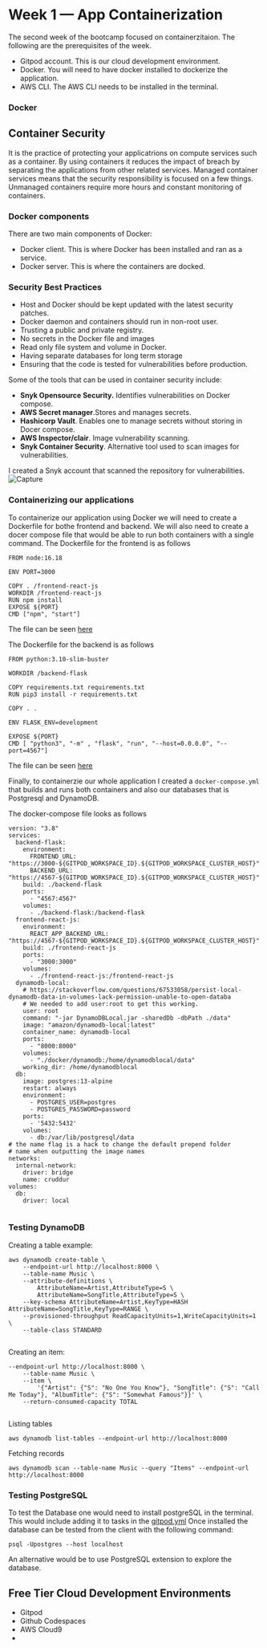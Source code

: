 # Week 1 — App Containerization
The second week of the bootcamp focused on containerzitaion. The following are the prerequisites of the week.
 - Gitpod account. This is our cloud development environment.
 - Docker. You will need to have docker installed to dockerize the application.
 - AWS CLI. The AWS CLI needs to be installed in the terminal.

### Docker

## Container Security
It is the practice of protecting your applicatrions on compute services such as a container. By using containers it reduces the impact of breach by separating the applications from other related services. Managed container services means that the security responsibility is focused on a few things. Unmanaged containers require more hours and constant monitoring of containers.

### Docker components 
There are two main components of Docker:
 - Docker client. This is where Docker has been installed and ran as a service.
 - Docker server. This is where the containers are docked.
 
### Security Best Practices
 - Host and Docker should be kept updated with the latest security patches.
 - Docker daemon and containers should run in non-root user.
 - Trusting a public and private registry. 
 - No secrets in the Docker file and images
 - Read only file system and volume in Docker.
 - Having separate databases for long term storage
 - Ensuring that the code is tested for vulnerabilities before production.
 
 Some of the tools that can be used in container security include:
  - **Snyk Opensource Security.** Identifies vulnerabilities on Docker compose.
  - **AWS Secret manager**.Stores and manages secrets.
  - **Hashicorp Vault**. Enables one to manage secrets without storing in Docer compose.
  - **AWS Inspector/clair**. Image vulnerability scanning.
  - **Snyk Container Security**. Alternative tool used to scan images for vulnerabilities.

I created a Snyk account that scanned the repository for vulnerabilities.
![Capture](https://user-images.githubusercontent.com/92152669/221453464-95aed57d-bcc7-43ed-b778-260cf535f96e.PNG)

### Containerizing our applications
To containerize our application using Docker we will need to create a Dockerfile for bothe frontend and backend. We will
also need to create a docer compose file that would be able to run both containers with a single command.
The Dockerfile for the frontend is as follows
```
FROM node:16.18

ENV PORT=3000

COPY . /frontend-react-js
WORKDIR /frontend-react-js
RUN npm install
EXPOSE ${PORT}
CMD ["npm", "start"]

```
The file can be seen [here](https://github.com/Gathu17/aws-bootcamp-cruddur-2023/blob/main/frontend-react-js/Dockerfile)

The Dockerfile for the backend is as follows

```
FROM python:3.10-slim-buster

WORKDIR /backend-flask

COPY requirements.txt requirements.txt
RUN pip3 install -r requirements.txt

COPY . .

ENV FLASK_ENV=development

EXPOSE ${PORT}
CMD [ "python3", "-m" , "flask", "run", "--host=0.0.0.0", "--port=4567"]

```
The file can be seen [here](https://github.com/Gathu17/aws-bootcamp-cruddur-2023/blob/main/backend-flask/Dockerfile)

Finally, to containerzie our whole application I created a ```docker-compose.yml``` that builds and runs both containers and also our databases that is Postgresql 
and DynamoDB.

The docker-compose file looks as follows

```
version: "3.8"
services:
  backend-flask:
    environment:
      FRONTEND_URL: "https://3000-${GITPOD_WORKSPACE_ID}.${GITPOD_WORKSPACE_CLUSTER_HOST}"
      BACKEND_URL: "https://4567-${GITPOD_WORKSPACE_ID}.${GITPOD_WORKSPACE_CLUSTER_HOST}"
    build: ./backend-flask
    ports:
      - "4567:4567"
    volumes:
      - ./backend-flask:/backend-flask
  frontend-react-js:
    environment:
      REACT_APP_BACKEND_URL: "https://4567-${GITPOD_WORKSPACE_ID}.${GITPOD_WORKSPACE_CLUSTER_HOST}"
    build: ./frontend-react-js
    ports:
      - "3000:3000"
    volumes:
      - ./frontend-react-js:/frontend-react-js
  dynamodb-local:
    # https://stackoverflow.com/questions/67533058/persist-local-dynamodb-data-in-volumes-lack-permission-unable-to-open-databa
    # We needed to add user:root to get this working.
    user: root
    command: "-jar DynamoDBLocal.jar -sharedDb -dbPath ./data"
    image: "amazon/dynamodb-local:latest"
    container_name: dynamodb-local
    ports:
      - "8000:8000"
    volumes:
      - "./docker/dynamodb:/home/dynamodblocal/data"
    working_dir: /home/dynamodblocal
  db:
    image: postgres:13-alpine
    restart: always
    environment:
      - POSTGRES_USER=postgres
      - POSTGRES_PASSWORD=password
    ports:
      - '5432:5432'
    volumes: 
      - db:/var/lib/postgresql/data
# the name flag is a hack to change the default prepend folder
# name when outputting the image names
networks: 
  internal-network:
    driver: bridge
    name: cruddur
volumes:
  db:
    driver: local
    
```
### Testing DynamoDB
Creating a table example:
```
aws dynamodb create-table \
    --endpoint-url http://localhost:8000 \
    --table-name Music \
    --attribute-definitions \
        AttributeName=Artist,AttributeType=S \
        AttributeName=SongTitle,AttributeType=S \
    --key-schema AttributeName=Artist,KeyType=HASH AttributeName=SongTitle,KeyType=RANGE \
    --provisioned-throughput ReadCapacityUnits=1,WriteCapacityUnits=1 \
    --table-class STANDARD
    
```
Creating an item:
```
--endpoint-url http://localhost:8000 \
    --table-name Music \
    --item \
        '{"Artist": {"S": "No One You Know"}, "SongTitle": {"S": "Call Me Today"}, "AlbumTitle": {"S": "Somewhat Famous"}}' \
    --return-consumed-capacity TOTAL  
    
```
Listing tables
```
aws dynamodb list-tables --endpoint-url http://localhost:8000

```
Fetching records
```
aws dynamodb scan --table-name Music --query "Items" --endpoint-url http://localhost:8000

```
### Testing PostgreSQL
To test the Database one would need to install postgreSQL in the terminal. This would include adding it to tasks in the [gitpod.yml](https://github.com/Gathu17/aws-bootcamp-cruddur-2023/blob/main/.gitpod.yml)
Once installed the database can be tested from the client with the following command:
```
psql -Upostgres --host localhost

```
An alternative would be to use PostgreSQL extension to explore the database.


## Free Tier Cloud Development Environments
 - Gitpod
 - Github Codespaces
 - AWS Cloud9
 - 
